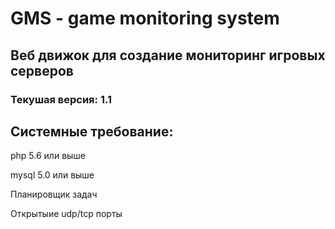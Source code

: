 <h1>GMS - game monitoring system</h1>
<h2>Веб движок для создание мониторинг игровых серверов</h2>
<h3>Текушая версия: 1.1</h3>
<h2>Системные требование:</h2>
<p>php 5.6 или выше</p>
<p>mysql 5.0 или выше</p>
<p>Планировщик задач</p>
<p>Открытыие udp/tcp порты</p>
